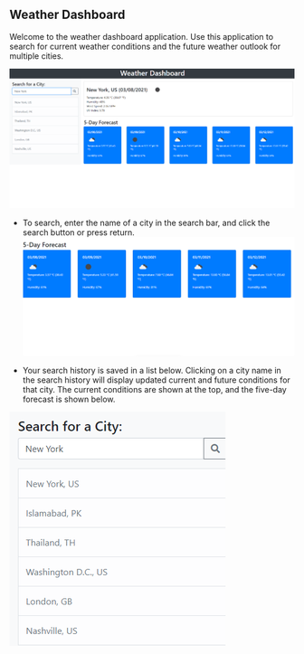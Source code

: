 ## Weather Dashboard

Welcome to the weather dashboard application. Use this application to search for current weather conditions and the future weather outlook for multiple cities. 

![](/assets/screenshot11.png)

* To search, enter the name of a city in the search bar, and click the search button or press return.
![](/assets/screenshot13.png)

* Your search history is saved in a list below. Clicking on a city name in the search history will display updated current and future conditions for that city. The current conditions are shown at the top, and the five-day forecast is shown below.

![](/assets/screenshot14.png)


